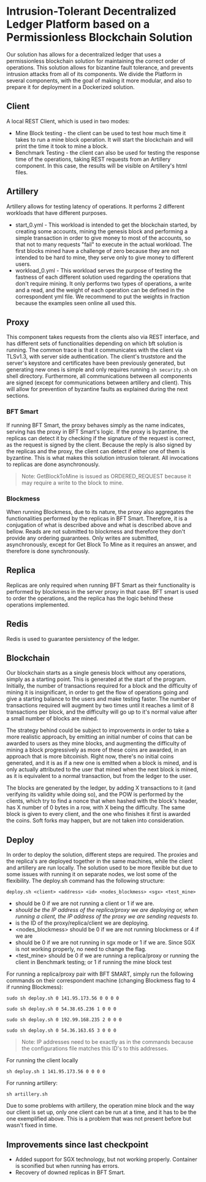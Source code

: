 # Intrusion-Tolerant Decentralized Ledger Platform based on a Permissionless Blockchain Solution

Our solution has allows for a decentralized ledger that uses a permissionless blockchain solution for maintaining the correct order of operations. This solution allows for bizantine fault tolerance, and prevents intrusion attacks from all of its components. 
We divide the Platform in several components, with the goal of making it more modular, and also to prepare it for deployment in a Dockerized solution.

## Client
A local REST Client, which is used in two modes:
- Mine Block testing - the client can be used to test how much time it takes to run a mine block operation. It will start the blockchain and will print the time it took to mine a block. 
- Benchmark Testing - the client can also be used for testing the response time of the operations, taking REST requests from an Artillery component. In this case, the results will be visible on Artillery's html files.

## Artillery
Artillery allows for testing latency of operations. It performs 2 different workloads that have different purposes.
- start_0.yml - This workload is intended to get the blockchain started, by creating some accounts, mining the genesis block and performing a simple transaction in order to give money to most of the accounts, so that not to many requests "fail" to execute in the actual workload. The first blocks mined have a challenge of zero because they are not intended to be hard to mine, they serve only to give money to different users. 
- workload_0.yml - This workload serves the purpose of testing the fastness of each different solution used regarding the operations that don't require mining. It only performs two types of operations, a write and a read, and the weight of each operation can be defined in the correspondent yml file. We recommend to put the weights in fraction because the examples seen online all used this.

## Proxy
This component takes requests from the clients also via REST interface, and has different sets of functionalities depending on which bft solution is running. The common trace is that it communicates with the client via TLSv1.3, with server side authentication. The client's truststore and the server's keystore and certificates have been previously generated, but generating new ones is simple and only requires running 
```sh security.sh``` 
on shell directory.
Furthermore, all communications between all components are signed (except for communications between artillery and client). This will allow for prevention of byzantine faults as explained during the next sections.

### BFT Smart 
If running BFT Smart, the proxy behaves simply as the name indicates, serving has the proxy in BFT Smart's logic. If the proxy is byzantine, the replicas can detect it by checking if the signature of the request is correct, as the request is signed by the client. Because the reply is also signed by the replicas and the proxy, the client can detect if either one of them is byzantine. This is what makes this solution intrusion tolerant. All invocations to replicas are done asynchronously. 

> Note: GetBlockToMine is issued as ORDERED_REQUEST because it may require a write to the block to mine. 

### Blockmess
When running Blockmess, due to its nature, the proxy also aggregates the functionalities performed by the replicas in BFT Smart. Therefore, it is a conjugation of what is described above and what is described above and bellow. Reads are not submitted to blockmess and therefore they don't provide any ordering guarantees. Only writes are submitted, asynchronously, except for Get Block To Mine as it requires an answer, and therefore is done synchronously. 

## Replica
Replicas are only required when running BFT Smart as their functionality is performed by blockmess in the server proxy in that case. BFT smart is used to order the operations, and the replica has the logic behind these operations implemented.

## Redis
Redis is used to guarantee persistency of the ledger.


## Blockchain

Our blockchain starts as a single genesis block without any operations, simply as a starting point. This is generated at the start of the program. Initially, the number of transactions required for a block and the difficulty of mining it is insignificant, in order to get the flow of operations going and give a starting balance to the users and make testing faster. The number of transactions required will augment by two times until it reaches a limit of 8 transactions per block, and the difficulty will go up to it's normal value after a small number of blocks are mined. 

The strategy behind could be subject to improvements in order to take a more realistic approach, by emitting an initial number of coins that can be awarded to users as they mine blocks, and augmenting the difficulty of mining a block progressively as more of these coins are awarded, in an approach that is more bitcoinish. Right now, there's no initial coins generated, and it is as if a new one is emitted when a block is mined, and is only actually attributed to the user that mined when the next block is mined, as it is equivalent to a normal transaction, but from the ledger to the user. 

The blocks are generated by the ledger, by adding X transactions to it (and verifying its validity while doing so), and the POW is performed by the clients, which try to find a nonce that when hashed with the block's header, has X number of 0 bytes in a row, with X being the difficulty.
The same block is given to every client, and the one who finishes it first is awarded the coins. Soft forks may happen, but are not taken into consideration. 

## Deploy

In order to deploy the solution, different steps are required. The proxies and the replica's are deployed together in the same machines, while the client and artillery are run locally. The solution used to be more flexible but due to some issues with running it on separate nodes, we lost some of the flexibility. The deploy.sh command has the following structure:

```deploy.sh <client> <address> <id> <nodes_blockmess> <sgx> <test_mine>```

- <client> should be 0 if we are not running a client or 1 if we are.  
- <address> should be the IP address of the replica/proxy we are deploying or, when running a client, the IP address of the proxy we are sending requests to.
- <id> is the ID of the proxy/replica/client we are deploying.
- <nodes_blockmess> should be 0 if we are not running blockmess or 4 if we are
- <sgx> should be 0 if we are not running in sgx mode or 1 if we are. Since SGX is not working properly, no need to change the flag.
- <test_mine> should be 0 if we are running a replica/proxy or running the client in Benchmark testing; or 1 if running the mine block test

For running a replica/proxy pair with BFT SMART, simply run the following commands on their correspondent machine (changing Blockmess flag to 4 if running Blockmess):  
 
```sudo sh deploy.sh 0 141.95.173.56 0 0 0 0```
 
 
```sudo sh deploy.sh 0 54.38.65.236 1 0 0 0```
 
 
```sudo sh deploy.sh 0 192.99.168.235 2 0 0 0```
 
 
```sudo sh deploy.sh 0 54.36.163.65 3 0 0 0```
 
> Note: IP addresses need to be exactly as in the commands because the configurations file matches this ID's to this addresses.
 

For running the client locally


```sh deploy.sh 1 141.95.173.56 0 0 0 0``` 
 

For running artillery:

```sh artillery.sh```
 

Due to some problems with artillery, the operation mine block and the way our client is set up, only one client can be run at a time, and it has to be the one exemplified above. This is a problem that was not present before but wasn't fixed in time.  

## Improvements since last checkpoint
 
- Added support for SGX technology, but not working properly. Container is sconified but when running has errors.
- Recovery of downed replicas in BFT Smart.

